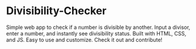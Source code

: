 # Divisibility-Checker
Simple web app to check if a number is divisible by another. Input a divisor, enter a number, and instantly see divisibility status. Built with HTML, CSS, and JS. Easy to use and customize. Check it out and contribute!
